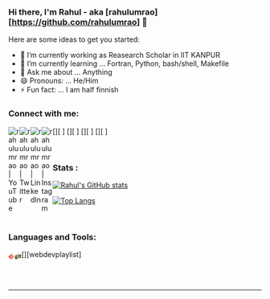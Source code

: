 ### Hi there, I'm  Rahul - aka [rahulumrao] [https://github.com/rahulumrao] 👋


Here are some ideas to get you started:

- 🔭 I’m currently working as Reasearch Scholar in IIT KANPUR
- 🌱 I’m currently learning ... Fortran, Python, bash/shell, Makefile
- 💬 Ask me about ... Anything
- 😄 Pronouns: ... He/Him
- ⚡ Fun fact: ... I am half finnish

### Connect with me:

[<img align="left" alt="rahulumrao | YouTube" width="22px" src="https://cdn.jsdelivr.net/npm/simple-icons@v3/icons/youtube.svg" />][ ]
[<img align="left" alt="rahulumrao | Twitter" width="22px" src="https://cdn.jsdelivr.net/npm/simple-icons@v3/icons/twitter.svg" />][ ]
[<img align="left" alt="rahulumrao | LinkedIn" width="22px" src="https://cdn.jsdelivr.net/npm/simple-icons@v3/icons/linkedin.svg" />][ ]
[<img align="left" alt="rahulumrao | Instagram" width="22px" src="https://cdn.jsdelivr.net/npm/simple-icons@v3/icons/instagram.svg" />][ ]

<br />

### Stats :
[![Rahul's GitHub stats](https://github-readme-stats.vercel.app/api?username=rahulumrao&show_icons=true&theme=merko)](https://github.com/rahulumrao/github-readme-stats)

[![Top Langs](https://github-readme-stats.vercel.app/api/top-langs/?username=rahulumrao&hide=javascript,html,Roff,css,Cmake&layout=compact&theme=radical)](https://github.com/rahulumrao/github-readme-stats)

<br />

### Languages and Tools:
[<img align="left" alt="Git" width="26px" src="https://raw.githubusercontent.com/github/explore/80688e429a7d4ef2fca1e82350fe8e3517d3494d/topics/git/git.png" />][webdevplaylist]


<br />
<br />

----
